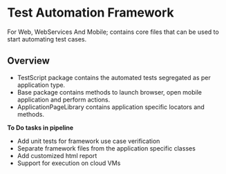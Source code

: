# Test Automation Framework
For Web, WebServices And Mobile; contains core files that can be used to start automating test cases.

## Overview
- TestScript package contains the automated tests segregated as per application type.
- Base package contains methods to launch browser, open mobile application and perform actions.
- ApplicationPageLibrary contains application specific locators and methods.

**To Do tasks in pipeline**
- Add unit tests for framework use case verification
- Separate framework files from the application specific classes
- Add customized html report
- Support for execution on cloud VMs
